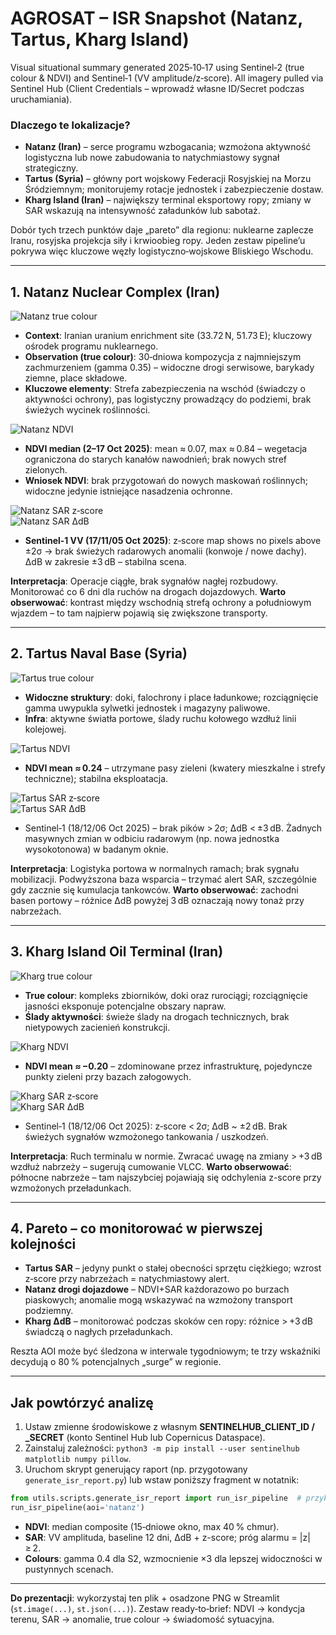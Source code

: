 # AGROSAT – ISR Snapshot (Natanz, Tartus, Kharg Island)

Visual situational summary generated 2025‑10‑17 using Sentinel‑2 (true colour & NDVI) and Sentinel‑1 (VV amplitude/z‑score). All imagery pulled via Sentinel Hub (Client Credentials – wprowadź własne ID/Secret podczas uruchamiania).

### Dlaczego te lokalizacje?
- **Natanz (Iran)** – serce programu wzbogacania; wzmożona aktywność logistyczna lub nowe zabudowania to natychmiastowy sygnał strategiczny.
- **Tartus (Syria)** – główny port wojskowy Federacji Rosyjskiej na Morzu Śródziemnym; monitorujemy rotacje jednostek i zabezpieczenie dostaw.
- **Kharg Island (Iran)** – największy terminal eksportowy ropy; zmiany w SAR wskazują na intensywność załadunków lub sabotaż.

Dobór tych trzech punktów daje „pareto” dla regionu: nuklearne zaplecze Iranu, rosyjska projekcja siły i krwioobieg ropy. Jeden zestaw pipeline’u pokrywa więc kluczowe węzły logistyczno‑wojskowe Bliskiego Wschodu.

---

## 1. Natanz Nuclear Complex (Iran)

![Natanz true colour](./natanz/natanz_true_color_stretched.png)

- **Context**: Iranian uranium enrichment site (33.72 N, 51.73 E); kluczowy ośrodek programu nuklearnego.
- **Observation (true colour)**: 30‑dniowa kompozycja z najmniejszym zachmurzeniem (gamma 0.35) – widoczne drogi serwisowe, barykady ziemne, place składowe.
- **Kluczowe elementy**: Strefa zabezpieczenia na wschód (świadczy o aktywności ochrony), pas logistyczny prowadzący do podziemi, brak świeżych wycinek roślinności.

![Natanz NDVI](./natanz/natanz_ndvi_map.png)

- **NDVI median (2–17 Oct 2025)**: mean ≈ 0.07, max ≈ 0.84 – wegetacja ograniczona do starych kanałów nawodnień; brak nowych stref zielonych.
- **Wniosek NDVI**: brak przygotowań do nowych maskowań roślinnych; widoczne jedynie istniejące nasadzenia ochronne.

![Natanz SAR z‑score](./natanz/natanz_sar_activity.png)  
![Natanz SAR ΔdB](./natanz/natanz_sar_diff.png)

- **Sentinel‑1 VV (17/11/05 Oct 2025)**: z‑score map shows no pixels above ±2σ → brak świeżych radarowych anomalii (konwoje / nowe dachy). ΔdB w zakresie ±3 dB – stabilna scena.

**Interpretacja**: Operacje ciągłe, brak sygnałów nagłej rozbudowy. Monitorować co 6 dni dla ruchów na drogach dojazdowych.
**Warto obserwować**: kontrast między wschodnią strefą ochrony a południowym wjazdem – to tam najpierw pojawią się zwiększone transporty.

---

## 2. Tartus Naval Base (Syria)

![Tartus true colour](./tartus/tartus_true_color_stretched.png)

- **Widoczne struktury**: doki, falochrony i place ładunkowe; rozciągnięcie gamma uwypukla sylwetki jednostek i magazyny paliwowe.
- **Infra**: aktywne światła portowe, ślady ruchu kołowego wzdłuż linii kolejowej.

![Tartus NDVI](./tartus/tartus_ndvi_map.png)

- **NDVI mean ≈ 0.24** – utrzymane pasy zieleni (kwatery mieszkalne i strefy techniczne); stabilna eksploatacja.

![Tartus SAR z‑score](./tartus/tartus_sar_activity.png)  
![Tartus SAR ΔdB](./tartus/tartus_sar_diff.png)

- Sentinel‑1 (18/12/06 Oct 2025) – brak pików > 2σ; ΔdB < ±3 dB. Żadnych masywnych zmian w odbiciu radarowym (np. nowa jednostka wysokotonowa) w badanym oknie.

**Interpretacja**: Logistyka portowa w normalnych ramach; brak sygnału mobilizacji. Podwyższona baza wsparcia – trzymać alert SAR, szczególnie gdy zacznie się kumulacja tankowców.
**Warto obserwować**: zachodni basen portowy – różnice ΔdB powyżej 3 dB oznaczają nowy tonaż przy nabrzeżach.

---

## 3. Kharg Island Oil Terminal (Iran)

![Kharg true colour](./kharg_island/kharg_island_true_color.png)

- **True colour**: kompleks zbiorników, doki oraz rurociągi; rozciągnięcie jasności eksponuje potencjalne obszary napraw.
- **Ślady aktywności**: świeże ślady na drogach technicznych, brak nietypowych zacienień konstrukcji.

![Kharg NDVI](./kharg_island/kharg_island_ndvi_map.png)

- **NDVI mean ≈ −0.20** – zdominowane przez infrastrukturę, pojedyncze punkty zieleni przy bazach załogowych.

![Kharg SAR z‑score](./kharg_island/kharg_island_sar_activity.png)  
![Kharg SAR ΔdB](./kharg_island/kharg_island_sar_diff.png)

- Sentinel‑1 (18/12/06 Oct 2025): z‑score < 2σ; ΔdB ~ ±2 dB. Brak świeżych sygnałów wzmożonego tankowania / uszkodzeń.

**Interpretacja**: Ruch terminalu w normie. Zwracać uwagę na zmiany > +3 dB wzdłuż nabrzeży – sugerują cumowanie VLCC.
**Warto obserwować**: północne nabrzeże – tam najszybciej pojawiają się odchylenia z-score przy wzmożonych przeładunkach.

---

## 4. Pareto – co monitorować w pierwszej kolejności
- **Tartus SAR** – jedyny punkt o stałej obecności sprzętu ciężkiego; wzrost z‑score przy nabrzeżach = natychmiastowy alert.
- **Natanz drogi dojazdowe** – NDVI+SAR każdorazowo po burzach piaskowych; anomalie mogą wskazywać na wzmożony transport podziemny.
- **Kharg ΔdB** – monitorować podczas skoków cen ropy: różnice > +3 dB świadczą o nagłych przeładunkach.

Reszta AOI może być śledzona w interwale tygodniowym; te trzy wskaźniki decydują o 80 % potencjalnych „surge” w regionie.

---

## Jak powtórzyć analizę

1. Ustaw zmienne środowiskowe z własnym **SENTINELHUB_CLIENT_ID / _SECRET** (konto Sentinel Hub lub Copernicus Dataspace).
2. Zainstaluj zależności: `python3 -m pip install --user sentinelhub matplotlib numpy pillow`.
3. Uruchom skrypt generujący raport (np. przygotowany `generate_isr_report.py`) lub wstaw poniższy fragment w notatnik:

```python
from utils.scripts.generate_isr_report import run_isr_pipeline  # przykładowy moduł
run_isr_pipeline(aoi='natanz')
```

- **NDVI**: median composite (15‑dniowe okno, max 40 % chmur).
- **SAR**: VV amplituda, baseline 12 dni, ΔdB + z-score; próg alarmu = |z| ≥ 2.
- **Colours**: gamma 0.4 dla S2, wzmocnienie ×3 dla lepszej widoczności w pustynnych scenach.

---

**Do prezentacji**: wykorzystaj ten plik + osadzone PNG w Streamlit (`st.image(...)`, `st.json(...)`). Zestaw ready‑to‑brief: NDVI → kondycja terenu, SAR → anomalie, true colour → świadomość sytuacyjna.

